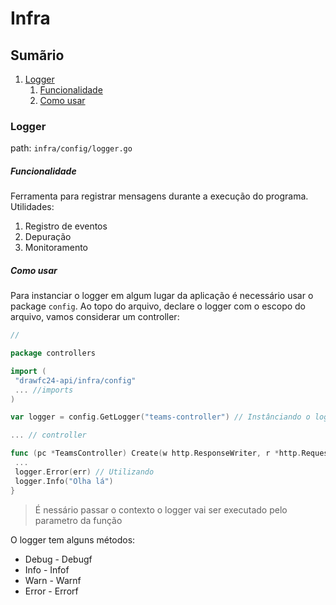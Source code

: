 # Infra

## Sumãrio

1. [Logger](#logger)
   1. [Funcionalidade](#funcionalidade)
   2. [Como usar](#como-usar)

### Logger

path: `infra/config/logger.go`

##### Funcionalidade

Ferramenta para registrar mensagens durante a execução do programa.
Utilidades:

1. Registro de eventos
2. Depuração
3. Monitoramento

##### Como usar

Para instanciar o logger em algum lugar da aplicação é necessário usar o package `config`. Ao topo do arquivo, declare o logger com o escopo do arquivo, vamos considerar um controller:

```go
//

package controllers

import (
 "drawfc24-api/infra/config"
 ... //imports
)

var logger = config.GetLogger("teams-controller") // Instânciando o logger

... // controller

func (pc *TeamsController) Create(w http.ResponseWriter, r *http.Request){
 ...
 logger.Error(err) // Utilizando
 logger.Info("Olha lá")
}
```

> É nessário passar o contexto o logger vai ser executado pelo parametro da função

O logger tem alguns métodos:

- Debug - Debugf
- Info - Infof
- Warn - Warnf
- Error - Errorf
